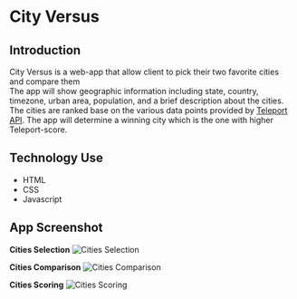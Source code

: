 # City Versus

## Introduction
City Versus is a web-app that allow client to pick their two favorite cities and compare them\
The app will show geographic information including state, country, timezone, urban area, population, and a brief description about the cities.\
The cities are ranked base on the various data points provided by [Teleport API](https://developers.teleport.org/api/). The app will determine a winning city which is the one with higher Teleport-score.

## Technology Use
- HTML
- CSS
- Javascript

## App Screenshot
**Cities Selection**
![Cities Selection](https://i.postimg.cc/cC75rdbZ/Screenshot-2022-01-24-214532.png)

**Cities Comparison**
![Cities Comparison](https://i.postimg.cc/Vv4BxvhS/Screenshot-2022-01-24-214628.png)

**Cities Scoring**
![Cities Scoring](https://i.postimg.cc/0j570xN9/Screenshot-2022-01-24-214719.png)